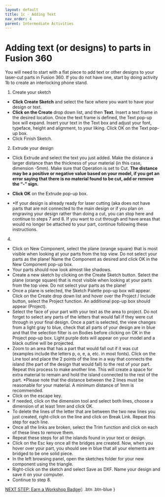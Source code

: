 ```yaml
---
layout: default
title: 1c - Adding Text
nav_order: 4
parent: Intermediate Activities
---
```

# Adding text (or designs) to parts in Fusion 360

You will need to start with a flat piece to add text or other designs to your laser-cut parts in Fusion 360. If you do not have one, start by doing activity 1b to create an interlocking phone stand. 

1. Create your sketch
- **Click Create Sketch** and select the face where you want to have your design or text. 
- **Click on the Create** drop down list, and then **Text**. Insert a text frame in the desired location. Once the text frame is defined, the Text pop-up box will expand. Insert your text in the Text box and adjust your font, typeface, height and alignment, to your liking. Click OK on the Text pop-up box. 
- Click Finish Sketch.
  
2. Extrude your design
- Click Extrude and select the text you just added. Make the distance a larger distance than the thickness of your material (in this case, dimension -5mm). Make sure that Operation is set to Cut. **The distance may be a positive or negative value based on your model, if you get an error saying that there is no material found to be cut, add or remove the “-” sign.**
- **Click OK** on the Extrude pop-up box.

- *If your design is already ready for laser cutting (aka does not have parts that are not connected to the main design or if you plan on engraving your design rather than doing a cut, you can stop here and continue to steps 7 and 8. If you want to cut through and have areas that would no longer be attached to your part, continue following these instructions.

4.
- Click on New Component, select the plane (orange square) that is most visible when looking at your parts from the top view. Do not select your parts as the plane! Name the Component as desired and click OK in the New Component pop-up box. 
- Your parts should now look almost like shadows. 
- Create a new sketch by clicking on the Create Sketch button. Select the plane (orange square) that is most visible when looking at your parts from the top view. Do not select your parts as the plane!
- Once a plane is selected, the Sketch Palette pop-up box will appear. Click on the Create drop down list and hover over the Project / Include button, select the Project function. An additional pop-up box should appear (Project). 
- Select the face of your part with your text as the area to project. Do not forget to select any parts of the letters that would fall if they were cut through in your final design. Once a part is selected, the view changes from a light gray to blue, check that all parts of your design are in blue and that the selection filter is on Bodies before clicking on OK in the Project pop-up box. Light purple dots will appear on your model and a black outline will be projected. 
- Zoom to an area that has a part that would fall out if it was cut (examples include the letters p, o, e, a, etc. in most fonts). Click on the Line tool and place the 2 points of the line in a way that connects the island (the part of the design that would fall) to the rest of your part. Repeat this process to make another line. This will create a space for extra material to remain and hold the island connected to the rest of the part. *Please note that the distance between the 2 lines must be reasonable for your material. A minimum distance of 1mm is recommended.
- Click on the escape key. 
- If needed, click on the dimension tool and select both lines, choose a dimension of at least 1mm and click OK.
- To delete the lines of the letter that are between the two new lines you just created, right-click on the line and click on Break Link. Repeat this step for each line. 
- Once all the links are broken, select the Trim function and click on each of these lines to remove them. 
- Repeat these steps for all the islands found in your text or design. 
- Click on the Esc key once all the bridges are created. Now, when you hover over your part, you should see in blue that all your elements are bridged to be one solid piece. 
- In the left browsing panel, open the sketches folder for your new component using the triangle. 
- Right-click on the sketch and select Save as DXF. Name your design and save it on your computer. 
- Continue to step 8. 



[NEXT STEP: Earn a Workshop Badge](informal-credentials.html){: .btn .btn-blue }

